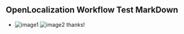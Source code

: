 ## OpenLocalization Workflow Test MarkDown
* ![image1](.\42f14244-b5e2-4401-98c1-37fc6e1ef571.PNG)   ![image2](.\7f30b2e7-e363-4418-a6fe-436064bc7887.png) 
thanks!